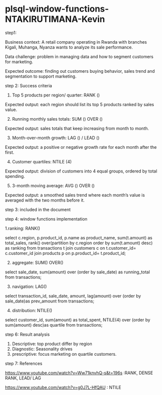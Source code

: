 # plsql-window-functions-NTAKIRUTIMANA-Kevin
step1: 

Business context: A retail company operating in Rwanda with branches Kigali, Muhanga, Nyanza wants to analyze its sale performance.

Data challenge: problem in managing data and how to segment customers for marketing.

Expected outcome: finding out customers buying behavior, sales trend and segmentation to support marketing.

step 2:  Success criteria

1.	Top 5 products per region/ quarter: RANK ()

Expected output: each region should list its top 5 products ranked by sales value.

2.	Running monthly sales totals: SUM () OVER ()

Expected output: sales totals that keep increasing from month to month.

3.	Month-over-month growth: LAG () / LEAD ()

Expected output: a positive or negative growth rate for each month after the first.

4.	Customer quartiles: NTILE (4)

Expected output: division of customers into 4 equal groups, ordered by total spending.

5.	3-month moving average: AVG () OVER ()

Expected output: a smoothed sales trend where each month’s value is averaged with the two months before it. 

step 3: included in the document


step 4: window functions implementation

1.ranking: RANK()

select c.region, p.product_id, p.name as product_name, sum(t.amount) as total_sales, rank() over(partition by c.region order by sum(t.amount) desc) as ranking from transactions t join customers c on t.customer_id= c.customer_id join products p on p.product_id= t.product_id;

2. aggregate: SUM() OVER()

select sale_date, sum(amount) over (order by sale_date) as running_total from transactions;

3. navigation: LAG()

select transaction_id, sale_date, amount, lag(amount) over (order by sale_date)as prev_amount from transactions;

4. distribution: NTILE()

select customer_id, sum(amount) as total_spent, NTILE(4) over (order by sum(amount) desc)as quartile from transactions;


step 6: Result analysis 
1. Descriptive: top product differ by region
2. Diagnostic: Seasonality drives
3. prescriptive: focus marketing on quartile customers.

step 7: References

https://www.youtube.com/watch?v=Ww71knvhQ-s&t=196s :RANK, DENSE RANK, LEAD/ LAG

https://www.youtube.com/watch?v=g0J7L-HfQAU : NTILE

